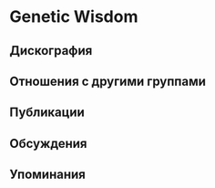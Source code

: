 # Genetic Wisdom



## Дискография


## Отношения с другими группами


## Публикации


## Обсуждения


## Упоминания

